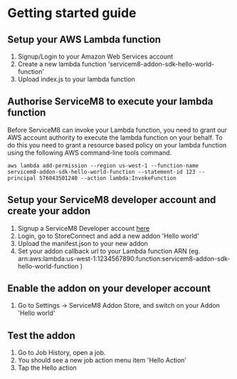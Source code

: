 # Getting started guide

## Setup your AWS Lambda function
1. Signup/Login to your Amazon Web Services account
2. Create a new lambda function 'servicem8-addon-sdk-hello-world-function'
3. Upload index.js to your lambda function

## Authorise ServiceM8 to execute your lambda function
Before ServiceM8 can invoke your Lambda function, you need to grant our AWS account authority to execute the lambda function on your behalf. To do this you need to grant a resource based policy on your lambda function using the following AWS command-line tools command. 

`aws lambda add-permission --region us-west-1 --function-name servicem8-addon-sdk-hello-world-function --statement-id 123 --principal 576043501240 --action lambda:InvokeFunction `

## Setup your ServiceM8 developer account and create your addon
1. Signup a ServiceM8 Developer account [here](https://www.servicem8.com/partner-registration)
2. Login, go to StoreConnect and add a new addon 'Hello world'
3. Upload the manifest.json to your new addon
4. Set your addon callback url to your Lambda function ARN (eg. arn:aws:lambda:us-west-1:1234567890:function:servicem8-addon-sdk-hello-world-function )

## Enable the addon on your developer account
1. Go to Settings -> ServiceM8 Addon Store, and switch on your Addon 'Hello world'

## Test the addon
1. Go to Job History, open a job.
2. You should see a new job action menu item 'Hello Action'
3. Tap the Hello action
